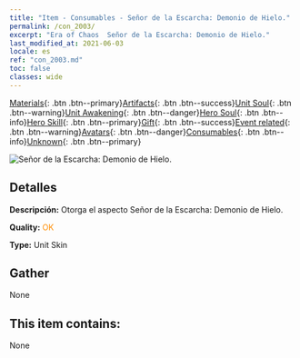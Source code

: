 ```yaml
---
title: "Item - Consumables - Señor de la Escarcha: Demonio de Hielo."
permalink: /con_2003/
excerpt: "Era of Chaos  Señor de la Escarcha: Demonio de Hielo."
last_modified_at: 2021-06-03
locale: es
ref: "con_2003.md"
toc: false
classes: wide
---
```

 [Materials](/ItemsES/){: .btn .btn--primary}[Artifacts](/ItemsES/Artifacts/){: .btn .btn--success}[Unit Soul](/ItemsES/UnitSoul/){: .btn .btn--warning}[Unit Awakening](/ItemsES/UnitAwakening/){: .btn .btn--danger}[Hero Soul](/ItemsES/HeroSoul/){: .btn .btn--info}[Hero Skill](/ItemsES/HeroSkill/){: .btn .btn--primary}[Gift](/ItemsES/Gift/){: .btn .btn--success}[Event related](/ItemsES/Events/){: .btn .btn--warning}[Avatars](/ItemsES/Avatars/){: .btn .btn--danger}[Consumables](/ItemsES/Consumables/){: .btn .btn--info}[Unknown](/ItemsES/Unknown/){: .btn .btn--primary}

 ![Señor de la Escarcha: Demonio de Hielo.](/images/u/ti_bingmopifu.jpg)

## Detalles
 **Descripción:** Otorga el aspecto Señor de la Escarcha: Demonio de Hielo.

 **Quality:** <span style="color: #FF8C00">OK</span>

 **Type:** Unit Skin

## Gather

  None

## This item contains:

  None


